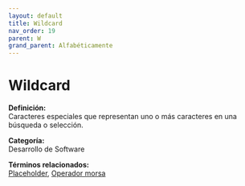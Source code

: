 ```yaml
---
layout: default
title: Wildcard
nav_order: 19
parent: W
grand_parent: Alfabéticamente
---
```


# Wildcard

**Definición:**  
Caracteres especiales que representan uno o más caracteres en una búsqueda o selección.

**Categoría:**  
Desarrollo de Software  

  


**Términos relacionados:**  
[Placeholder](https://maleniski.github.io/diccionario-angl-tec-mx/docs/alfabeticamente/P/placeholder.html), [Operador morsa](https://maleniski.github.io/diccionario-angl-tec-mx/docs/alfabeticamente/O/operador-morsa.html)
